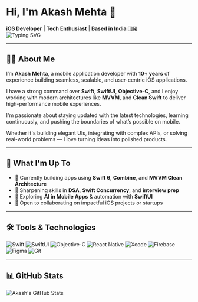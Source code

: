 # Hi, I'm Akash Mehta 👋  
**iOS Developer** | **Tech Enthusiast** | **Based in India 🇮🇳**  
![Typing SVG](https://readme-typing-svg.herokuapp.com?font=Fira+Code&pause=1000&color=1F75FE&center=true&vCenter=true&width=840&lines=iOS+Mobile+App+Developer+%7C+Swift+SwiftUI+%7C+MVVM+Architecture;10%2B+Years+of+Experience)

---

## 👨‍💻 About Me

I’m **Akash Mehta**, a mobile application developer with **10+ years** of experience building seamless, scalable, and user-centric iOS applications.

I have a strong command over **Swift**, **SwiftUI**, **Objective-C**, and I enjoy working with modern architectures like **MVVM**, and **Clean Swift** to deliver high-performance mobile experiences.

I'm passionate about staying updated with the latest technologies, learning continuously, and pushing the boundaries of what’s possible on mobile.

Whether it's building elegant UIs, integrating with complex APIs, or solving real-world problems — I love turning ideas into polished products.

---

## 🚀 What I'm Up To

- 🔭 Currently building apps using **Swift 6**, **Combine**, and **MVVM Clean Architecture**
- 🌱 Sharpening skills in **DSA**, **Swift Concurrency**, and **interview prep**
- 🧠 Exploring **AI in Mobile Apps** & automation with **SwiftUI**
- 🤝 Open to collaborating on impactful iOS projects or startups

---

## 🛠️ Tools & Technologies

![Swift](https://img.shields.io/badge/Swift-FA7343?style=for-the-badge&logo=swift&logoColor=white)
![SwiftUI](https://img.shields.io/badge/SwiftUI-1E90FF?style=for-the-badge&logo=swift&logoColor=white)
![Objective-C](https://img.shields.io/badge/Objective--C-438EFF?style=for-the-badge&logo=apple&logoColor=white)
![React Native](https://img.shields.io/badge/React_Native-20232A?style=for-the-badge&logo=react&logoColor=61DAFB)
![Xcode](https://img.shields.io/badge/Xcode-147EFB?style=for-the-badge&logo=xcode&logoColor=white)
![Firebase](https://img.shields.io/badge/Firebase-FFCA28?style=for-the-badge&logo=firebase&logoColor=white)
![Figma](https://img.shields.io/badge/Figma-0AC97F?style=for-the-badge&logo=figma&logoColor=white)
![Git](https://img.shields.io/badge/Git-F05032?style=for-the-badge&logo=git&logoColor=white)

---

## 📊 GitHub Stats

![Akash's GitHub Stats](https://github-readme-stats.vercel.app/api?username=AkashMehta)
